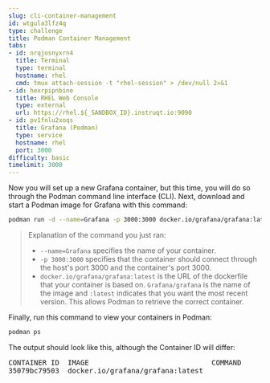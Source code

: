 ```yaml
---
slug: cli-container-management
id: wtgula3lfz4q
type: challenge
title: Podman Container Management
tabs:
- id: nrqjosnyxrn4
  title: Terminal
  type: terminal
  hostname: rhel
  cmd: tmux attach-session -t "rhel-session" > /dev/null 2>&1
- id: hexrpipnbine
  title: RHEL Web Console
  type: external
  url: https://rhel.${_SANDBOX_ID}.instruqt.io:9090
- id: pv1fnlu2xoqs
  title: Grafana (Podman)
  type: service
  hostname: rhel
  port: 3000
difficulty: basic
timelimit: 3000
---
```

Now you will set up a new Grafana container, but this time, you will do so through the Podman command line interface (CLI).
Next, download and start a Podman image for Grafana with this command:
```bash
podman run -d --name=Grafana -p 3000:3000 docker.io/grafana/grafana:latest
```
>Explanation of the command you just ran:
>* `--name=Grafana` specifies the name of your container.
>* `-p 3000:3000` specifies that the container should connect through the host's port 3000 and the container's port 3000.
>* `docker.io/grafana/grafana:latest` is the URL of the dockerfile that your container is based on. `Grafana/grafana` is the name of the image and `:latest` indicates that you want the most recent version. This allows Podman to retrieve the correct container.

Finally, run this command to view your containers in Podman:
```bash
podman ps
```
The output should look like this, although the Container ID will differ:
<pre class="file">
CONTAINER ID  IMAGE                             COMMAND     CREATED         STATUS         PORTS                   NAMES
35079bc79503  docker.io/grafana/grafana:latest              17 seconds ago  Up 17 seconds  0.0.0.0:3000->3000/tcp  Grafana
</pre>